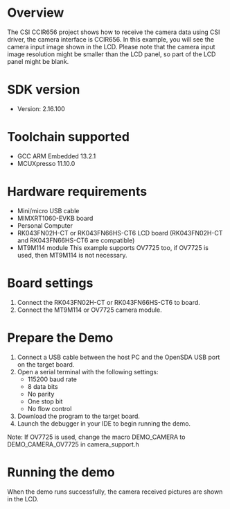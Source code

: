 Overview
========
The CSI CCIR656 project shows how to receive the camera data using CSI driver,
the camera interface is CCIR656. In this example, you will see the camera input
image shown in the LCD. Please note that the camera input image resolution
might be smaller than the LCD panel, so part of the LCD panel might be blank.

SDK version
===========
- Version: 2.16.100

Toolchain supported
===================
- GCC ARM Embedded  13.2.1
- MCUXpresso  11.10.0

Hardware requirements
=====================
- Mini/micro USB cable
- MIMXRT1060-EVKB board
- Personal Computer
- RK043FN02H-CT or RK043FN66HS-CT6 LCD board
  (RK043FN02H-CT and RK043FN66HS-CT6 are compatible)
- MT9M114 module
This example supports OV7725 too, if OV7725 is used, then MT9M114 is not necessary.

Board settings
==============
1. Connect the RK043FN02H-CT or RK043FN66HS-CT6 to board.
2. Connect the MT9M114 or OV7725 camera module.

Prepare the Demo
================
1.  Connect a USB cable between the host PC and the OpenSDA USB port on the target board.
2.  Open a serial terminal with the following settings:
    - 115200 baud rate
    - 8 data bits
    - No parity
    - One stop bit
    - No flow control
4.  Download the program to the target board.
5.  Launch the debugger in your IDE to begin running the demo.

Note: If OV7725 is used, change the macro DEMO_CAMERA to DEMO_CAMERA_OV7725 in
camera_support.h

Running the demo
================
When the demo runs successfully, the camera received pictures are shown in the LCD.
